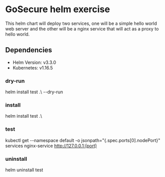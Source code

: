 # GoSecure helm exercise

This helm chart will deploy two services, one will be a simple hello world web server and the other will be a nginx service that will act as a proxy to hello world.

## Dependencies
- Helm Version: v3.3.0
- Kubernetes: v1.16.5


### dry-run
helm install test .\ --dry-run

### install
helm install test .\

### test
kubectl get --namespace default -o jsonpath="{.spec.ports[0].nodePort}" services nginx-service
http://127.0.0.1:(port)

### uninstall
helm uninstall test


